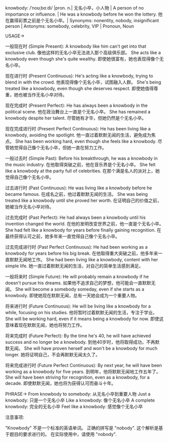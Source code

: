 knowbody: /ˈnoʊˌbɑːdi/ |pron. n.| 无名小卒，小人物 | A person of no importance or influence. |  He was a knowbody before he won the lottery. 他在赢得彩票之前是个无名小卒。| Synonyms: nonentity, nobody, insignificant person | Antonyms: somebody, celebrity, VIP | Pronoun, Noun


USAGE->

一般现在时 (Simple Present):
A knowbody like him can't get into that exclusive club.  像他这样的无名小卒无法进入那个高级俱乐部。
She acts like a knowbody even though she's quite wealthy. 即使她很富有，她也表现得像个无名小卒。

现在进行时 (Present Continuous):
He's acting like a knowbody, trying to blend in with the crowd. 他表现得像个无名小卒，试图融入人群。
She's being treated like a knowbody, even though she deserves respect. 即使她值得尊重，她也被当作无名小卒对待。

现在完成时 (Present Perfect):
He has always been a knowbody in the political scene.  他在政治舞台上一直是个无名小卒。
She has remained a knowbody despite her talent. 尽管她有才华，但她仍然是个无名小卒。

现在完成进行时 (Present Perfect Continuous):
He has been living like a knowbody, avoiding the spotlight. 他一直过着默默无闻的生活，避免成为焦点。
She has been working hard, even though she feels like a knowbody. 尽管她觉得自己像个无名小卒，但她一直在努力工作。

一般过去时 (Simple Past):
Before his breakthrough, he was a knowbody in the music industry. 在他取得突破之前，他在音乐界是个无名小卒。
She felt like a knowbody at the party full of celebrities. 在那个满是名人的派对上，她觉得自己像个无名小卒。

过去进行时 (Past Continuous):
He was living like a knowbody before he became famous. 在成名之前，他过着默默无闻的生活。
She was being treated like a knowbody until she proved her worth. 在证明自己的价值之前，她被当作无名小卒对待。

过去完成时 (Past Perfect):
He had always been a knowbody until his invention changed the world. 在他的发明改变世界之前，他一直是个无名小卒。
She had felt like a knowbody for years before finally gaining recognition. 在最终获得认可之前，她多年来一直觉得自己像个无名小卒。


过去完成进行时 (Past Perfect Continuous):
He had been working as a knowbody for years before his big break. 在他取得重大突破之前，他多年来一直默默无闻地工作。
She had been living like a knowbody, content with her simple life. 她一直过着默默无闻的生活，对自己的简单生活感到满足。


一般将来时 (Simple Future):
He will probably remain a knowbody if he doesn't pursue his dreams. 如果他不追求自己的梦想，他可能会一直默默无闻。
She will become a somebody someday, even if she starts as a knowbody. 即使她现在默默无闻，总有一天她会成为一个重要人物。


将来进行时 (Future Continuous):
He will be living like a knowbody for a while, focusing on his studies. 他将暂时过着默默无闻的生活，专注于学业。
She will be working hard, even if it means being a knowbody for now. 即使这意味着现在默默无闻，她也将努力工作。


将来完成时 (Future Perfect):
By the time he's 40, he will have achieved success and no longer be a knowbody. 到他40岁时，他将取得成功，不再默默无闻。
She will have proven herself and won't be a knowbody for much longer. 她将证明自己，不会再默默无闻太久了。

将来完成进行时 (Future Perfect Continuous):
By next year, he will have been working as a knowbody for five years. 到明年，他将默默无闻地工作五年了。
She will have been striving for recognition, even as a knowbody, for a decade. 即使默默无闻，她也将为获得认可而奋斗十年。



PHRASE->
From knowbody to somebody: 从无名小卒到重要人物
Just a knowbody: 只是一个无名小卒
Like a knowbody: 像个无名小卒
A complete knowbody: 完全的无名小卒
Feel like a knowbody: 感觉像个无名小卒


注意事项:

"Knowbody" 不是一个标准的英语单词。 正确的拼写是 "nobody".  这个解析是基于题目的要求进行的。  在实际使用中，请使用 "nobody".
